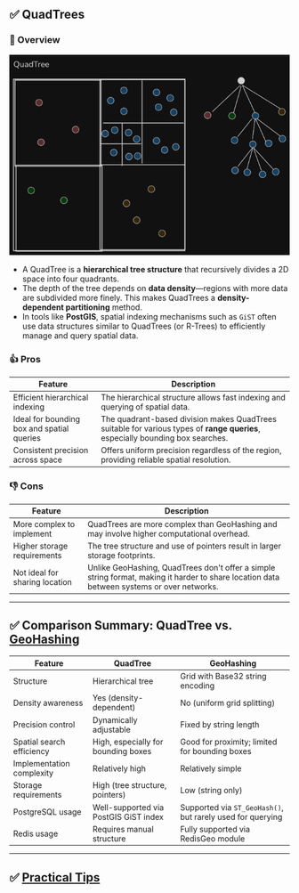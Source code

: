 ## ✅ **QuadTrees**

### 📘 Overview
![QuadTree](https://raw.githubusercontent.com/kyungtaek-jonas-lim/jonastudy/main/concept/spatial_indexing_techniques/quadtree.png)
- A QuadTree is a **hierarchical tree structure** that recursively divides a 2D space into four quadrants.
- The depth of the tree depends on **data density**—regions with more data are subdivided more finely. This makes QuadTrees a **density-dependent partitioning** method.
- In tools like **PostGIS**, spatial indexing mechanisms such as `GiST` often use data structures similar to QuadTrees (or R-Trees) to efficiently manage and query spatial data.

### 👍 Pros
| Feature | Description |
|--------|-------------|
| Efficient hierarchical indexing | The hierarchical structure allows fast indexing and querying of spatial data. |
| Ideal for bounding box and spatial queries | The quadrant-based division makes QuadTrees suitable for various types of **range queries**, especially bounding box searches. |
| Consistent precision across space | Offers uniform precision regardless of the region, providing reliable spatial resolution. |

### 👎 Cons
| Feature | Description |
|--------|-------------|
| More complex to implement | QuadTrees are more complex than GeoHashing and may involve higher computational overhead. |
| Higher storage requirements | The tree structure and use of pointers result in larger storage footprints. |
| Not ideal for sharing location | Unlike GeoHashing, QuadTrees don't offer a simple string format, making it harder to share location data between systems or over networks.

---

## ✅ Comparison Summary: QuadTree vs. [GeoHashing](https://github.com/kyungtaek-jonas-lim/jonastudy/blob/main/concept/spatial_indexing_techniques/geohashing_en.md)

| Feature | **QuadTree** | **GeoHashing** |
|--------|--------------|----------------|
| Structure | Hierarchical tree | Grid with Base32 string encoding |
| Density awareness | Yes (density-dependent) | No (uniform grid splitting) |
| Precision control | Dynamically adjustable | Fixed by string length |
| Spatial search efficiency | High, especially for bounding boxes | Good for proximity; limited for bounding boxes |
| Implementation complexity | Relatively high | Relatively simple |
| Storage requirements | High (tree structure, pointers) | Low (string only) |
| PostgreSQL usage | Well-supported via PostGIS GiST index | Supported via `ST_GeoHash()`, but rarely used for querying |
| Redis usage | Requires manual structure | Fully supported via RedisGeo module |

---

## ✅ [Practical Tips](https://github.com/kyungtaek-jonas-lim/jonastudy/blob/main/concept/spatial_indexing_techniques/quadtree_geohashing_tips_en.md)